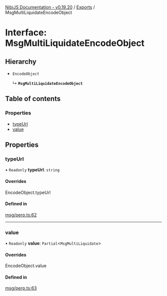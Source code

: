 [NibiJS Documentation - v0.19.20](../intro.md) / [Exports](../modules.md) / MsgMultiLiquidateEncodeObject

# Interface: MsgMultiLiquidateEncodeObject

## Hierarchy

- `EncodeObject`

  ↳ **`MsgMultiLiquidateEncodeObject`**

## Table of contents

### Properties

- [typeUrl](MsgMultiLiquidateEncodeObject.md#typeurl)
- [value](MsgMultiLiquidateEncodeObject.md#value)

## Properties

### typeUrl

• `Readonly` **typeUrl**: `string`

#### Overrides

EncodeObject.typeUrl

#### Defined in

[msg/perp.ts:62](https://github.com/NibiruChain/ts-sdk/blob/6819e4e/packages/nibijs/src/msg/perp.ts#L62)

___

### value

• `Readonly` **value**: `Partial`<`MsgMultiLiquidate`\>

#### Overrides

EncodeObject.value

#### Defined in

[msg/perp.ts:63](https://github.com/NibiruChain/ts-sdk/blob/6819e4e/packages/nibijs/src/msg/perp.ts#L63)
